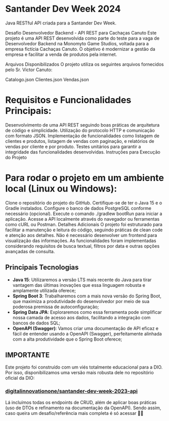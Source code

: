 # Santander Dev Week 2024

Java RESTful API criada para a Santander Dev Week.

Desafio Desenvolvedor Backend - API REST para Cachaças Canuto
Este projeto é uma API REST desenvolvida como parte do teste para a vaga de Desenvolvedor Backend na Monomyto Game Studios, voltada para a empresa fictícia Cachaças Canuto. O objetivo é modernizar a gestão da empresa e facilitar a venda de produtos pela internet.

Arquivos Disponibilizados
O projeto utiliza os seguintes arquivos fornecidos pelo Sr. Victor Canuto:

Catalogo.json
Clientes.json
Vendas.json

# Requisitos e Funcionalidades Principais:
Desenvolvimento de uma API REST seguindo boas práticas de arquitetura de código e simplicidade.
Utilização do protocolo HTTP e comunicação com formato JSON.
Implementação de funcionalidades como listagem de clientes e produtos, listagem de vendas com paginação, e relatórios de vendas por cliente e por produto.
Testes unitários para garantir a integridade das funcionalidades desenvolvidas.
Instruções para Execução do Projeto

# Para rodar o projeto em um ambiente local (Linux ou Windows):

Clone o repositório do projeto do GitHub.
Certifique-se de ter o Java 15 e o Gradle instalados.
Configure o banco de dados PostgreSQL conforme necessário (opcional).
Execute o comando ./gradlew bootRun para iniciar a aplicação.
Acesse a API localmente através do navegador ou ferramentas como cURL ou Postman.
Detalhes Adicionais
O projeto foi estruturado para facilitar a manutenção e leitura do código, seguindo práticas de clean code e atenção aos detalhes.
Não é necessário desenvolver um frontend para visualização das informações.
As funcionalidades foram implementadas considerando requisitos de busca textual, filtros por data e outras opções avançadas de consulta.

## Principais Tecnologias
 - **Java 15**: Utilizaremos a versão LTS mais recente do Java para tirar vantagem das últimas inovações que essa linguagem robusta e amplamente utilizada oferece;
 - **Spring Boot 3**: Trabalharemos com a mais nova versão do Spring Boot, que maximiza a produtividade do desenvolvedor por meio de sua poderosa premissa de autoconfiguração;
 - **Spring Data JPA**: Exploraremos como essa ferramenta pode simplificar nossa camada de acesso aos dados, facilitando a integração com bancos de dados SQL;
 - **OpenAPI (Swagger)**: Vamos criar uma documentação de API eficaz e fácil de entender usando a OpenAPI (Swagger), perfeitamente alinhada com a alta produtividade que o Spring Boot oferece;
 


## IMPORTANTE

Este projeto foi construído com um viés totalmente educacional para a DIO. Por isso, disponibilizamos uma versão mais robusta dele no repositório oficial da DIO:

### [digitalinnovationone/santander-dev-week-2023-api](https://github.com/digitalinnovationone/santander-dev-week-2023-api)

Lá incluímos todas os endpoints de CRUD, além de aplicar boas práticas (uso de DTOs e refinamento na documentação da OpenAPI). Sendo assim, caso queira um desafio/referência mais completa é só acessar 👊🤩
